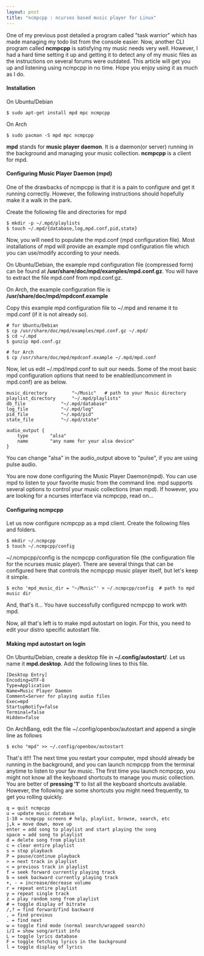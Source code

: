 ```yaml
---
layout: post
title: "ncmpcpp : ncurses based music player for Linux"
---
```


One of my previous post detailed a program called "task warrior" which has made managing my todo list from the console easier. Now, another CLI program called __ncmpcpp__ is satisfying my music needs very well. However, I had a hard time setting it up and getting it to detect any of my music files as the instructions on several forums were outdated. This article will get you up and listening using ncmpcpp in no time. Hope you enjoy using it as much as I do.

#### Installation

On Ubuntu/Debian

	$ sudo apt-get install mpd mpc ncmpcpp

On Arch

	$ sudo pacman -S mpd mpc ncmpcpp

__mpd__ stands for __music player daemon__. It is a daemon(or server) running in the background and managing your music collection. __ncmpcpp__ is a client for mpd.

#### Configuring Music Player Daemon (mpd)

One of the drawbacks of ncmpcpp is that it is a pain to configure and get it running correctly. However, the following instructions should hopefully make it a walk in the park.

Create the following file and directories for mpd

	$ mkdir -p ~/.mpd/playlists
	$ touch ~/.mpd/{database,log,mpd.conf,pid,state}

Now, you will need to populate the mpd.conf (mpd configuration file). Most installations of mpd will provide an example mpd configuration file which you can use/modify according to your needs.

On Ubuntu/Debian, the example mpd configuration file (compressed form) can be found at __/usr/share/doc/mpd/examples/mpd.conf.gz__. You will have to extract the file mpd.conf from mpd.conf.gz.

On Arch, the example configuration file is __/usr/share/doc/mpd/mpdconf.example__

Copy this example mpd configuration file to ~/.mpd and rename it to mpd.conf (if it is not already so).

	# for Ubuntu/Debian
	$ cp /usr/share/doc/mpd/examples/mpd.conf.gz ~/.mpd/
	$ cd ~/.mpd
	$ gunzip mpd.conf.gz

	# for Arch
	$ cp /usr/share/doc/mpd/mpdconf.example ~/.mpd/mpd.conf

Now, let us edit ~/.mpd/mpd.conf to suit our needs. Some of the most basic mpd configuration options that need to be enabled(uncomment in mpd.conf) are as below.

	music_directory			"~/Music"	# path to your Music directory
	playlist_directory		"~/.mpd/playlists"
	db_file				"~/.mpd/database"
	log_file			"~/.mpd/log"
	pid_file			"~/.mpd/pid"
	state_file			"~/.mpd/state"

	audio_output {
		type		"alsa"
		name		"any name for your alsa device"
	}

You can change "alsa" in the audio_output above to "pulse", if you are using pulse audio.

You are now done configuring the Music Player Daemon(mpd). You can use mpd to listen to your favorite music from the command line. mpd supports several options to control your music collections (man mpd). If however, you are looking for a ncurses interface via ncmpcpp, read on...

#### Configuring ncmpcpp

Let us now configure ncmpcpp as a mpd client. Create the following files and folders.

	$ mkdir ~/.ncmpcpp
	$ touch ~/.ncmpcpp/config

~/.ncmpcpp/config is the ncmpcpp configuration file (the configuration file for the ncurses music player). There are several things that can be configured here that controls the ncmpcpp music player itself, but let's keep it simple.

	$ echo 'mpd_music_dir = "~/Music"' > ~/.ncmpcpp/config  # path to mpd music dir

And, that's it... You have successfully configured ncmpcpp to work with mpd.	

Now, all that's left is to make mpd autostart on login. For this, you need to edit your distro specific autostart file.

#### Making mpd autostart on login

On Ubuntu/Debian, create a desktop file in __~/.config/autostart/__. Let us name it __mpd.desktop__. Add the following lines to this file.

	[Desktop Entry]
	Encoding=UTF-8
	Type=Application
	Name=Music Player Daemon
	Comment=Server for playing audio files
	Exec=mpd
	StartupNotify=false
	Terminal=false
	Hidden=false
	
On ArchBang, edit the file ~/.config/openbox/autostart and append a single line as follows

	$ echo "mpd" >> ~/.config/openbox/autostart

That's it!!! The next time you restart your computer, mpd should already be running in the background, and you can launch ncmpcpp from the terminal anytime to listen to your fav music. The first time you launch ncmpcpp, you might not know all the keyboard shortcuts to manage you music collection. You are better of __pressing '1'__ to list all the keyboard shortcuts available. However, the following are some shortcuts you might need frequently, to get you rolling quickly.

	q = quit ncmpcpp
	u = update music database
	1-10 = ncmpcpp screens # help, playlist, browse, search, etc
	j,k = move down, move up
	enter = add song to playlist and start playing the song
	space = add song to playlist
	d = delete song from playlist
	c = clear entire playlist
	s = stop playback
	P = pause/continue playback
	> = next track in playlist
	< = previous track in playlist
	f = seek forward currently playing track
	b = seek backward currently playing track
	+, - = increase/decrease volume
	r = repeat entire playlist
	y = repeat single track
	z = play random song from playlist
	# = toggle display of bitrate
	/,? = find forward/find backward
	, = find previous
	. = find next
	w = toggle find mode (normal search/wrapped search)
	i/I = show song/artist info
	L = toggle lyrics database
	F = toggle fetching lyrics in the background
	l = toggle display of lyrics
